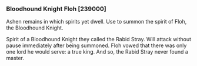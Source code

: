 ### Bloodhound Knight Floh [239000]

Ashen remains in which spirits yet dwell. Use to summon the spirit of Floh, the Bloodhound Knight.

Spirit of a Bloodhound Knight they called the Rabid Stray. Will attack without pause immediately after being summoned. Floh vowed that there was only one lord he would serve: a true king. And so, the Rabid Stray never found a master.